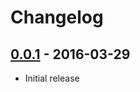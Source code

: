 # Changelog

## [0.0.1](https://github.com/solderapp/solder-cli/releases/tag/v0.0.1) - 2016-03-29

* Initial release
